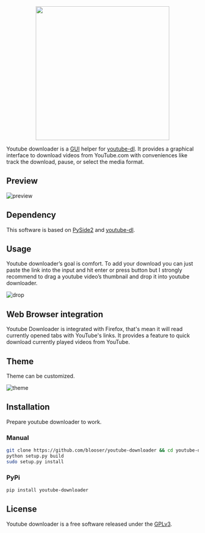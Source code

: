 


<div align="center">
	<img src="https://raw.githubusercontent.com/blooser/youtube-downloader/08c713ea717a2a723d06ef4faeb19f9bbdf04784/youtubedownloader/resources/youtube-downloader-with-text.svg" width="350" height="350">
</div>

Youtube downloader is a [GUI](https://en.wikipedia.org/wiki/Graphical_user_interface) helper for [youtube-dl](https://github.com/ytdl-org/youtube-dl/). It provides a graphical interface to download videos from YouTube.com with conveniences like track the download, pause, or select the media format.

## Preview

![preview](https://i.postimg.cc/c1vn9yZs/yf1.png)

## Dependency

This software is based on [PySide2](https://www.qt.io/qt-for-python) and [youtube-dl](https://github.com/ytdl-org/youtube-dl/).

## Usage

Youtube downloader’s goal is comfort. To add your download you can just paste the link into the input and hit enter or press button but I strongly recommend to drag a youtube video’s thumbnail and drop it into youtube downloader.

![drop](https://thumbs.gfycat.com/ImpracticalImmenseGnat-size_restricted.gif)

## Web Browser integration

Youtube Downloader is integrated with Firefox, that's mean it will read currently opened tabs with YouTube's links. It provides a feature to quick download currently played videos from YouTube.

## Theme

Theme can be customized.

![theme](https://i.postimg.cc/mhxRVF4F/yf2.png)

## Installation

Prepare youtube downloader to work.

### Manual

```bash
git clone https://github.com/blooser/youtube-downloader && cd youtube-downloader
python setup.py build
sudo setup.py install 
```

### PyPi

```bash
pip install youtube-downloader
```

## License

Youtube downloader is a free software released under the [GPLv3](https://www.gnu.org/licenses/gpl-3.0.en.html).

